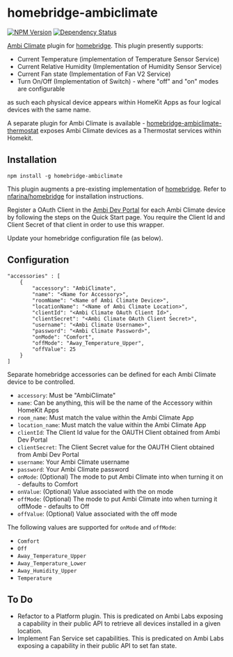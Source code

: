# homebridge-ambiclimate
[![NPM Version](https://img.shields.io/npm/v/homebridge-ambiclimate.svg)](https://www.npmjs.com/package/homebridge-ambiclimate)
[![Dependency Status](https://img.shields.io/versioneye/d/nodejs/homebridge-ambiclimate.svg)](https://www.versioneye.com/nodejs/homebridge-ambiclimate/)

[Ambi Climate](https://www.ambiclimate.com/) plugin for [homebridge](https://www.npmjs.com/package/homebridge).  This plugin presently supports:
* Current Temperature (implementation of Temperature Sensor Service)
* Current Relative Humidity (Implementation of Humidity Sensor Service)
* Current Fan state (Implementation of Fan V2 Service)
* Turn On/Off (Implementation of Switch) - where "off" and "on" modes are configurable

as such each physical device appears within HomeKit Apps as four logical devices with the same name.

A separate plugin for Ambi Climate is available - [homebridge-ambiclimate-thermostat](https://www.npmjs.com/package/homebridge-ambiclimate-thermostat) exposes Ambi Climate devices as a Thermostat services within Homekit.

## Installation

    npm install -g homebridge-ambiclimate

This plugin augments a pre-existing implementation of [homebridge](https://www.npmjs.com/package/homebridge).  Refer to [nfarina/homebridge](https://www.npmjs.com/package/homebridge) for installation instructions.

Register a OAuth Client in the <a href="https://api.ambiclimate.com/" target="_new">Ambi Dev Portal</a> for each Ambi Climate device by following the steps on the Quick Start page.  You require the Client Id and Client Secret of that client in order to use this wrapper.

Update your homebridge configuration file (as below).

## Configuration

    "accessories" : [
        {
            "accessory": "AmbiClimate",
            "name": "<Name for Accessory>",
            "roomName": "<Name of Ambi Climate Device>",
            "locationName": "<Name of Ambi Climate Location>",
            "clientId": "<Ambi Climate OAuth Client Id>",
            "clientSecret": "<Ambi Climate OAuth Client Secret>",
            "username": "<Ambi Climate Username>",
            "password": "<Ambi Climate Password>",
            "onMode": "Comfort",
            "offMode": "Away_Temperature_Upper",
            "offValue": 25
        }
    ]

Separate homebridge accessories can be defined for each Ambi Climate device to be controlled.  
* `accessory`: Must be "AmbiClimate"
* `name`: Can be anything, this will be the name of the Accessory within HomeKit Apps
* `room_name`: Must match the value within the Ambi Climate App
* `location_name`: Must match the value within the Ambi Climate App
* `clientId`: The Client Id value for the OAUTH Client obtained from Ambi Dev Portal
* `clientSecret`: The Client Secret value for the OAUTH Client obtained from Ambi Dev Portal
* `username`: Your Ambi Climate username
* `password`: Your Ambi Climate password
* `onMode`: (Optional) The mode to put Ambi Climate into when turning it on - defaults to Comfort
* `onValue`: (Optional) Value associated with the on mode
* `offMode`: (Optional) The mode to put Ambi Climate into when turning it offMode - defaults to Off
* `offValue`: (Optional) Value associated with the off mode

The following values are supported for `onMode` and `offMode`:
* `Comfort`
* `Off`
* `Away_Temperature_Upper`
* `Away_Temperature_Lower`
* `Away_Humidity_Upper`
* `Temperature`

## To Do
* Refactor to a Platform plugin.  This is predicated on Ambi Labs exposing a capability in their public API to retrieve all devices installed in a given location.
* Implement Fan Service set capabilities. This is predicated on Ambi Labs exposing a capability in their public API to set fan state.
